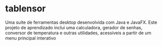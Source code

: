 # tablensor
Uma suíte de ferramentas desktop desenvolvida com Java e JavaFX. Este projeto de aprendizado inclui uma calculadora, gerador de senhas, conversor de temperatura e outras utilidades, acessíveis a partir de um menu principal interativo
